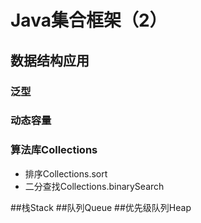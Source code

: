 # Java集合框架（2）
## 数据结构应用
### 泛型
### 动态容量
### 算法库Collections
- 排序Collections.sort
- 二分查找Collections.binarySearch

##栈Stack
##队列Queue
##优先级队列Heap

